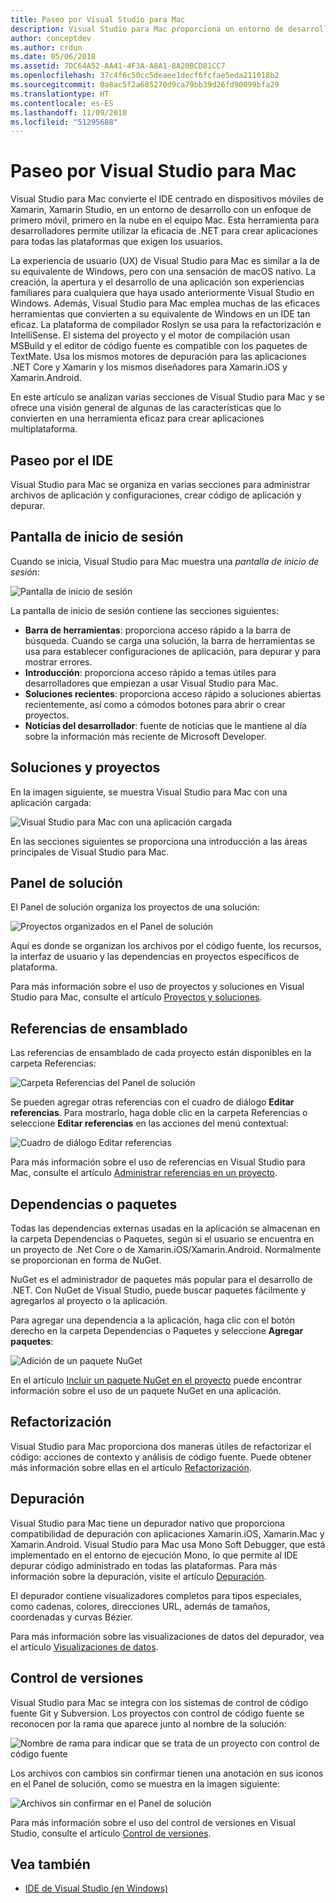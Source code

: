 ```yaml
---
title: Paseo por Visual Studio para Mac
description: Visual Studio para Mac proporciona un entorno de desarrollo integrado para compilar aplicaciones .NET en macOS, incluidos sitios web de ASP.NET Core y proyectos de Xamarin para iOS, Android, Mac y Xamarin.Forms.
author: conceptdev
ms.author: crdun
ms.date: 05/06/2018
ms.assetid: 7DC64A52-AA41-4F3A-A8A1-8A20BCD81CC7
ms.openlocfilehash: 37c4f6c50cc5deaee1decf6fcfae5eda211018b2
ms.sourcegitcommit: 0a8ac5f2a685270d9ca79bb39d26fd90099bfa29
ms.translationtype: HT
ms.contentlocale: es-ES
ms.lasthandoff: 11/09/2018
ms.locfileid: "51295688"
---
```

# <a name="visual-studio-for-mac-tour"></a>Paseo por Visual Studio para Mac

Visual Studio para Mac convierte el IDE centrado en dispositivos móviles de Xamarin, Xamarin Studio, en un entorno de desarrollo con un enfoque de primero móvil, primero en la nube en el equipo Mac. Esta herramienta para desarrolladores permite utilizar la eficacia de .NET para crear aplicaciones para todas las plataformas que exigen los usuarios.

La experiencia de usuario (UX) de Visual Studio para Mac es similar a la de su equivalente de Windows, pero con una sensación de macOS nativo. La creación, la apertura y el desarrollo de una aplicación son experiencias familiares para cualquiera que haya usado anteriormente Visual Studio en Windows. Además, Visual Studio para Mac emplea muchas de las eficaces herramientas que convierten a su equivalente de Windows en un IDE tan eficaz. La plataforma de compilador Roslyn se usa para la refactorización e IntelliSense. El sistema del proyecto y el motor de compilación usan MSBuild y el editor de código fuente es compatible con los paquetes de TextMate. Usa los mismos motores de depuración para las aplicaciones .NET Core y Xamarin y los mismos diseñadores para Xamarin.iOS y Xamarin.Android.

En este artículo se analizan varias secciones de Visual Studio para Mac y se ofrece una visión general de algunas de las características que lo convierten en una herramienta eficaz para crear aplicaciones multiplataforma.

## <a name="ide-tour"></a>Paseo por el IDE

Visual Studio para Mac se organiza en varias secciones para administrar archivos de aplicación y configuraciones, crear código de aplicación y depurar.

## <a name="welcome-screen"></a>Pantalla de inicio de sesión

Cuando se inicia, Visual Studio para Mac muestra una *pantalla de inicio de sesión*:

![Pantalla de inicio de sesión](media/ide-tour-image1.png)

La pantalla de inicio de sesión contiene las secciones siguientes:

- **Barra de herramientas**: proporciona acceso rápido a la barra de búsqueda. Cuando se carga una solución, la barra de herramientas se usa para establecer configuraciones de aplicación, para depurar y para mostrar errores.
- **Introducción**: proporciona acceso rápido a temas útiles para desarrolladores que empiezan a usar Visual Studio para Mac.
- **Soluciones recientes**: proporciona acceso rápido a soluciones abiertas recientemente, así como a cómodos botones para abrir o crear proyectos.
- **Noticias del desarrollador**: fuente de noticias que le mantiene al día sobre la información más reciente de Microsoft Developer.

## <a name="solutions-and-projects"></a>Soluciones y proyectos

En la imagen siguiente, se muestra Visual Studio para Mac con una aplicación cargada:

![Visual Studio para Mac con una aplicación cargada](media/ide-tour-image17.png)

En las secciones siguientes se proporciona una introducción a las áreas principales de Visual Studio para Mac.

## <a name="solution-pad"></a>Panel de solución

El Panel de solución organiza los proyectos de una solución:

![Proyectos organizados en el Panel de solución](media/ide-tour-image18.png)

Aquí es donde se organizan los archivos por el código fuente, los recursos, la interfaz de usuario y las dependencias en proyectos específicos de plataforma.

Para más información sobre el uso de proyectos y soluciones en Visual Studio para Mac, consulte el artículo [Proyectos y soluciones](projects-and-solutions.md).

## <a name="assembly-references"></a>Referencias de ensamblado

Las referencias de ensamblado de cada proyecto están disponibles en la carpeta Referencias:

![Carpeta Referencias del Panel de solución](media/ide-tour-image19.png)

Se pueden agregar otras referencias con el cuadro de diálogo **Editar referencias**. Para mostrarlo, haga doble clic en la carpeta Referencias o seleccione **Editar referencias** en las acciones del menú contextual:

![Cuadro de diálogo Editar referencias](media/ide-tour-image20.png)

Para más información sobre el uso de referencias en Visual Studio para Mac, consulte el artículo [Administrar referencias en un proyecto](managing-references-in-a-project.md).

## <a name="dependencies--packages"></a>Dependencias o paquetes

Todas las dependencias externas usadas en la aplicación se almacenan en la carpeta Dependencias o Paquetes, según si el usuario se encuentra en un proyecto de .Net Core o de Xamarin.iOS/Xamarin.Android. Normalmente se proporcionan en forma de NuGet.

NuGet es el administrador de paquetes más popular para el desarrollo de .NET. Con NuGet de Visual Studio, puede buscar paquetes fácilmente y agregarlos al proyecto o la aplicación.

Para agregar una dependencia a la aplicación, haga clic con el botón derecho en la carpeta Dependencias o Paquetes y seleccione **Agregar paquetes**:

![Adición de un paquete NuGet](media/ide-tour-image21.png)

En el artículo [Incluir un paquete NuGet en el proyecto](nuget-walkthrough.md) puede encontrar información sobre el uso de un paquete NuGet en una aplicación.

## <a name="refactoring"></a>Refactorización

Visual Studio para Mac proporciona dos maneras útiles de refactorizar el código: acciones de contexto y análisis de código fuente. Puede obtener más información sobre ellas en el artículo [Refactorización](refactoring.md).

## <a name="debugging"></a>Depuración

Visual Studio para Mac tiene un depurador nativo que proporciona compatibilidad de depuración con aplicaciones Xamarin.iOS, Xamarin.Mac y Xamarin.Android. Visual Studio para Mac usa Mono Soft Debugger, que está implementado en el entorno de ejecución Mono, lo que permite al IDE depurar código administrado en todas las plataformas. Para más información sobre la depuración, visite el artículo [Depuración](debugging.md).

El depurador contiene visualizadores completos para tipos especiales, como cadenas, colores, direcciones URL, además de tamaños, coordenadas y curvas Bézier.

Para más información sobre las visualizaciones de datos del depurador, vea el artículo [Visualizaciones de datos](data-visualizations.md).

## <a name="version-control"></a>Control de versiones

Visual Studio para Mac se integra con los sistemas de control de código fuente Git y Subversion. Los proyectos con control de código fuente se reconocen por la rama que aparece junto al nombre de la solución:

![Nombre de rama para indicar que se trata de un proyecto con control de código fuente](media/ide-tour-image22.png)

Los archivos con cambios sin confirmar tienen una anotación en sus iconos en el Panel de solución, como se muestra en la imagen siguiente:

![Archivos sin confirmar en el Panel de solución](media/ide-tour-image23.png)

Para más información sobre el uso del control de versiones en Visual Studio, consulte el artículo [Control de versiones](version-control.md).

## <a name="see-also"></a>Vea también

- [IDE de Visual Studio (en Windows)](/visualstudio/ide/visual-studio-ide)